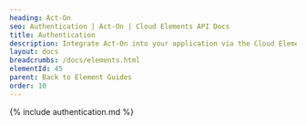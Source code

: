 ```yaml
---
heading: Act-On
seo: Authentication | Act-On | Cloud Elements API Docs
title: Authentication
description: Integrate Act-On into your application via the Cloud Elements APIs.
layout: docs
breadcrumbs: /docs/elements.html
elementId: 45
parent: Back to Element Guides
order: 10
---
```


{% include authentication.md %}
